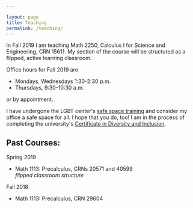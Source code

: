```yaml
---

layout: page
title: Teaching
permalink: /teaching/
---
```


In Fall 2019 I am teaching Math 2250, Calculus I for Science and Engineering, CRN 15611. My section of the course will be structured as a flipped, active learning classroom.   

Office hours for Fall 2019 are

* Mondays, Wednesdays 1:30-2:30 p.m.  
* Thursdays, 9:30-10:30 a.m.

or by appointment.  

I have undergone the LGBT center's [safe space training](https://lgbtcenter.uga.edu/content_page/safe-space) and consider my office a safe space for all. I hope that you do, too! I am in the process of completing the university's [Certificate in Diversity and Inclusion](http://diversity.uga.edu/index.php/programs/article/cdi).    

## Past Courses:

Spring 2019  

* Math 1113: Precalculus, CRNs 20571 and 40599  
	*flipped classroom structure*

Fall 2018 

* Math 1113: Precalculus, CRN 29604